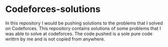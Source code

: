 # Codeforces-solutions
In this repository I would be pushing solutions to the problems that I solved on Codeforces.
This repository contains solutions of some problems that I was able to solve at codeforces. The code pushed is a sole pure code writtrn by me and is not copied from anywhere.
